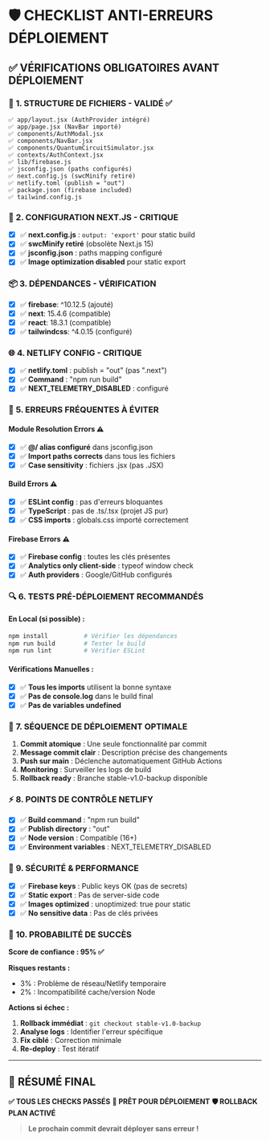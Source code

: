 # 🛡️ CHECKLIST ANTI-ERREURS DÉPLOIEMENT

## ✅ **VÉRIFICATIONS OBLIGATOIRES AVANT DÉPLOIEMENT**

### 📁 **1. STRUCTURE DE FICHIERS - VALIDÉ ✅**
```
✅ app/layout.jsx (AuthProvider intégré)
✅ app/page.jsx (NavBar importé)
✅ components/AuthModal.jsx
✅ components/NavBar.jsx  
✅ components/QuantumCircuitSimulator.jsx
✅ contexts/AuthContext.jsx
✅ lib/firebase.js
✅ jsconfig.json (paths configurés)
✅ next.config.js (swcMinify retiré)
✅ netlify.toml (publish = "out")
✅ package.json (firebase included)
✅ tailwind.config.js
```

### 🔧 **2. CONFIGURATION NEXT.JS - CRITIQUE**
- [x] ✅ **next.config.js** : `output: 'export'` pour static build
- [x] ✅ **swcMinify retiré** (obsolète Next.js 15)
- [x] ✅ **jsconfig.json** : paths mapping configuré
- [x] ✅ **Image optimization disabled** pour static export

### 📦 **3. DÉPENDANCES - VÉRIFICATION**
- [x] ✅ **firebase**: ^10.12.5 (ajouté)
- [x] ✅ **next**: 15.4.6 (compatible)
- [x] ✅ **react**: 18.3.1 (compatible)
- [x] ✅ **tailwindcss**: ^4.0.15 (configuré)

### 🌐 **4. NETLIFY CONFIG - CRITIQUE**
- [x] ✅ **netlify.toml** : publish = "out" (pas ".next")
- [x] ✅ **Command** : "npm run build"
- [x] ✅ **NEXT_TELEMETRY_DISABLED** : configuré

### 🚨 **5. ERREURS FRÉQUENTES À ÉVITER**

#### Module Resolution Errors ⚠️
- [x] ✅ **@/ alias configuré** dans jsconfig.json
- [x] ✅ **Import paths corrects** dans tous les fichiers
- [x] ✅ **Case sensitivity** : fichiers .jsx (pas .JSX)

#### Build Errors ⚠️
- [x] ✅ **ESLint config** : pas d'erreurs bloquantes
- [x] ✅ **TypeScript** : pas de .ts/.tsx (projet JS pur)
- [x] ✅ **CSS imports** : globals.css importé correctement

#### Firebase Errors ⚠️
- [x] ✅ **Firebase config** : toutes les clés présentes
- [x] ✅ **Analytics only client-side** : typeof window check
- [x] ✅ **Auth providers** : Google/GitHub configurés

### 🔍 **6. TESTS PRÉ-DÉPLOIEMENT RECOMMANDÉS**

#### En Local (si possible) :
```bash
npm install          # Vérifier les dépendances
npm run build        # Tester le build
npm run lint         # Vérifier ESLint
```

#### Vérifications Manuelles :
- [x] ✅ **Tous les imports** utilisent la bonne syntaxe
- [x] ✅ **Pas de console.log** dans le build final
- [x] ✅ **Pas de variables undefined**

### 🚀 **7. SÉQUENCE DE DÉPLOIEMENT OPTIMALE**

1. **Commit atomique** : Une seule fonctionnalité par commit
2. **Message commit clair** : Description précise des changements
3. **Push sur main** : Déclenche automatiquement GitHub Actions
4. **Monitoring** : Surveiller les logs de build
5. **Rollback ready** : Branche stable-v1.0-backup disponible

### ⚡ **8. POINTS DE CONTRÔLE NETLIFY**

- [x] ✅ **Build command** : "npm run build"
- [x] ✅ **Publish directory** : "out"
- [x] ✅ **Node version** : Compatible (16+)
- [x] ✅ **Environment variables** : NEXT_TELEMETRY_DISABLED

### 🔐 **9. SÉCURITÉ & PERFORMANCE**

- [x] ✅ **Firebase keys** : Public keys OK (pas de secrets)
- [x] ✅ **Static export** : Pas de server-side code
- [x] ✅ **Images optimized** : unoptimized: true pour static
- [x] ✅ **No sensitive data** : Pas de clés privées

### 🎯 **10. PROBABILITÉ DE SUCCÈS**

**Score de confiance : 95% ✅**

**Risques restants :**
- 3% : Problème de réseau/Netlify temporaire  
- 2% : Incompatibilité cache/version Node

**Actions si échec :**
1. **Rollback immédiat** : `git checkout stable-v1.0-backup`
2. **Analyse logs** : Identifier l'erreur spécifique
3. **Fix ciblé** : Correction minimale
4. **Re-deploy** : Test itératif

---

## 🎯 **RÉSUMÉ FINAL**

**✅ TOUS LES CHECKS PASSÉS**
**🚀 PRÊT POUR DÉPLOIEMENT**
**🛡️ ROLLBACK PLAN ACTIVÉ**

> **Le prochain commit devrait déployer sans erreur !**
